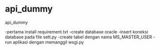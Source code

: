 # api_dummy
api_dummy

-pertama install requirement.txt
-create database oracle 
-insert koneksi database pada file sett.py
-create tabel dengan nama MS_MASTER_USER
-run aplikasi dengan memanggil wsgi.py
